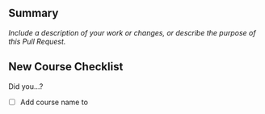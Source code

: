 ## Summary

_Include a description of your work or changes, or describe the purpose of this Pull Request._

## New Course Checklist

Did you...?

- [ ] Add course name to <title>, <footer> tags
- [ ] Use unstacked slides
- [ ] Optimize images with tinypng.com
- [ ] Keep text on slides short and well-formatted

## Course Update Checklist

Did you...?

- [ ] Revert course slides to a generic state:
  - [ ] Remove individual names/bio/details/links from slides
  - [ ] Remove links to current GDI calendar events
- [ ] Optimize images with tinypng.com
- [ ] Update FAQs or include notes that might help future instructors

## Pull Request Checklist (MANDATORY)

Did you...?

- [ ] Update CHANGELOG.md
- [ ] Request/assign a reviewer (Director of Training and/or Lead SME)
